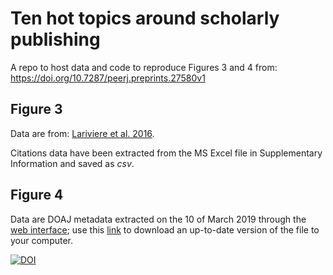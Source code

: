 # Ten hot topics around scholarly publishing
A repo to host data and code to reproduce Figures 3 and 4 from: https://doi.org/10.7287/peerj.preprints.27580v1

## Figure 3
Data are from: [Lariviere et al. 2016](https://doi.org/10.1101/062109).

Citations data have been extracted from the MS Excel file in Supplementary Information and saved as _csv_.


## Figure 4
Data are DOAJ metadata extracted on the 10 of March 2019 through the [web interface](https://doaj.org/faq#metadata); use this [link](https://doaj.org/csv) to download an up-to-date version of the file to your computer.  


[![DOI](https://zenodo.org/badge/DOI/10.5281/zenodo.2647404.svg)](https://doi.org/10.5281/zenodo.2647404)

